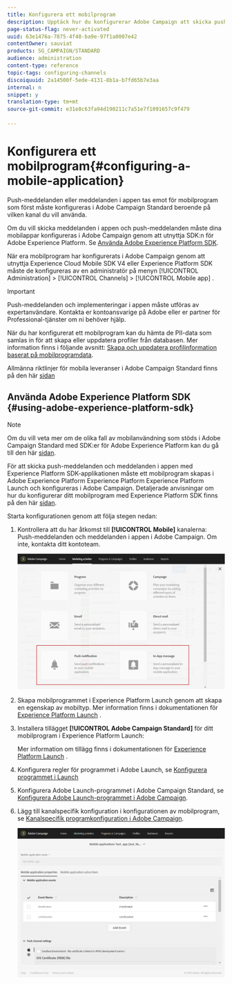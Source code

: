 ```yaml
---
title: Konfigurera ett mobilprogram
description: Upptäck hur du konfigurerar Adobe Campaign att skicka push-meddelanden eller meddelanden i appen med SDK V4 eller Experience Platform SDK.
page-status-flag: never-activated
uuid: 63e1476a-7875-4f48-ba9e-97f1a0007e42
contentOwner: sauviat
products: SG_CAMPAIGN/STANDARD
audience: administration
content-type: reference
topic-tags: configuring-channels
discoiquuid: 2a14500f-5ede-4131-8b1a-b7fd65b7e3aa
internal: n
snippet: y
translation-type: tm+mt
source-git-commit: e31e8c63fa94d190211c7a51e7f1091657c9f479

---
```



# Konfigurera ett mobilprogram{#configuring-a-mobile-application}

Push-meddelanden eller meddelanden i appen tas emot för mobilprogram som först måste konfigureras i Adobe Campaign Standard beroende på vilken kanal du vill använda.

Om du vill skicka meddelanden i appen och push-meddelanden måste dina mobilappar konfigureras i Adobe Campaign genom att utnyttja SDK:n för Adobe Experience Platform. Se [Använda Adobe Experience Platform SDK](#using-adobe-experience-platform-sdk).

När era mobilprogram har konfigurerats i Adobe Campaign genom att utnyttja Experience Cloud Mobile SDK V4 eller Experience Platform SDK måste de konfigureras av en administratör på menyn [!UICONTROL Administration] > [!UICONTROL Channels] > [!UICONTROL Mobile app] .

>[!IMPORTANT]
>
>Push-meddelanden och implementeringar i appen måste utföras av expertanvändare. Kontakta er kontoansvarige på Adobe eller er partner för Professional-tjänster om ni behöver hjälp.

När du har konfigurerat ett mobilprogram kan du hämta de PII-data som samlas in för att skapa eller uppdatera profiler från databasen. Mer information finns i följande avsnitt: [Skapa och uppdatera profilinformation baserat på mobilprogramdata](../../channels/using/updating-profile-with-mobile-app-data.md).

Allmänna riktlinjer för mobila leveranser i Adobe Campaign Standard finns på den här [sidan](https://helpx.adobe.com/campaign/kb/acs-mobile.html)

## Använda Adobe Experience Platform SDK {#using-adobe-experience-platform-sdk}

>[!Note]
>
>Om du vill veta mer om de olika fall av mobilanvändning som stöds i Adobe Campaign Standard med SDK:er för Adobe Experience Platform kan du gå till den här [sidan](https://helpx.adobe.com/campaign/kb/configure-launch-rules-acs-use-cases.html).

För att skicka push-meddelanden och meddelanden i appen med Experience Platform SDK-applikationen måste ett mobilprogram skapas i Adobe Experience Platform Experience Platform Experience Platform Launch och konfigureras i Adobe Campaign. Detaljerade anvisningar om hur du konfigurerar ditt mobilprogram med Experience Platform SDK finns på den här [sidan](https://helpx.adobe.com/campaign/kb/configuring-app-sdkv4.html).

Starta konfigurationen genom att följa stegen nedan:

1. Kontrollera att du har åtkomst till **[!UICONTROL Mobile]** kanalerna: Push-meddelanden och meddelanden i appen i Adobe Campaign. Om inte, kontakta ditt kontoteam.

   ![](assets/launch_1.png)

1. Skapa mobilprogrammet i Experience Platform Launch genom att skapa en egenskap av mobiltyp. Mer information finns i dokumentationen för [Experience Platform Launch](https://aep-sdks.gitbook.io/docs/getting-started/create-a-mobile-property#create-a-new-mobile-property) .
1. Installera tillägget **[!UICONTROL Adobe Campaign Standard]** för ditt mobilprogram i Experience Platform Launch:

   Mer information om tillägg finns i dokumentationen för [Experience Platform Launch](https://aep-sdks.gitbook.io/docs/using-mobile-extensions/adobe-campaign-standard) .

1. Konfigurera regler för programmet i Adobe Launch, se [Konfigurera programmet i Launch](https://helpx.adobe.com/campaign/kb/config-app-in-launch.html#Step1Createdataelements)
1. Konfigurera Adobe Launch-programmet i Adobe Campaign Standard, se [Konfigurera Adobe Launch-programmet i Adobe Campaign](https://helpx.adobe.com/campaign/kb/configuring-app-sdk.html#SettingupyourAdobeLaunchapplicationinAdobeCampaign).
1. Lägg till kanalspecifik konfiguration i konfigurationen av mobilprogram, se [Kanalspecifik programkonfiguration i Adobe Campaign](https://helpx.adobe.com/campaign/kb/configuring-app-sdk.html#ChannelspecificapplicationconfigurationinAdobeCampaign).

   ![](assets/launch_2.png)
